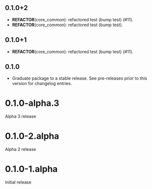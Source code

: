 ## 0.1.0+2

 - **REFACTOR**(core_common): refactored test (bump test) (#11).
 - **REFACTOR**(core_common): refactored test (bump test).

## 0.1.0+1

 - **REFACTOR**(core_common): refactored test (bump test) (#11).

## 0.1.0

 - Graduate package to a stable release. See pre-releases prior to this version for changelog entries.

# 0.1.0-alpha.3
Alpha 3 release

# 0.1.0-2.alpha
Alpha 2 release

# 0.1.0-1.alpha
Initial release
